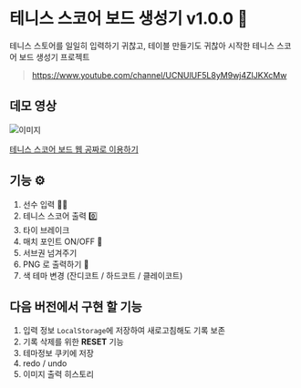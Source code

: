 # 테니스 스코어 보드 생성기 v1.0.0 🥎

테니스 스토어를 일일히 입력하기 귀찮고, 테이블 만들기도 귀찮아 시작한 테니스 스코어 보드 생성기 프로젝트

> https://www.youtube.com/channel/UCNUlUF5L8yM9wj4ZlJKXcMw

## 데모 영상

![이미지](/public/tns-scoreboard.gif)

[테니스 스코어 보드 웹 공짜로 이용하기](https://parkoon.github.io/tns-scoreboard/#/)

## 기능 ⚙️

1. 선수 입력 🧘‍♂️
2. 테니스 스코어 출력 0️⃣
3. 타이 브레이크
4. 매치 포인트 ON/OFF 🚥
5. 서브권 넘겨주기
6. PNG 로 출력하기 🌄
7. 색 테마 변경 (잔디코트 / 하드코트 / 클레이코트)

## 다음 버전에서 구현 할 기능

1. 입력 정보 `LocalStorage`에 저장하여 새로고침해도 기록 보존
2. 기록 삭제를 위한 **RESET** 기능
3. 테마정보 쿠키에 저장
4. redo / undo
5. 이미지 출력 히스토리
